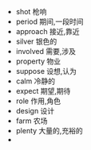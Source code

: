 
- shot 枪响
- period 期间,一段时间
- approach 接近,靠近
- silver 银色的
- involved 需要,涉及
- property 物业
- suppose 设想,认为
- calm 冷静的
- expect 期望,期待
- role 作用,角色
- design 设计
- farm 农场
- plenty 大量的,充裕的
- 